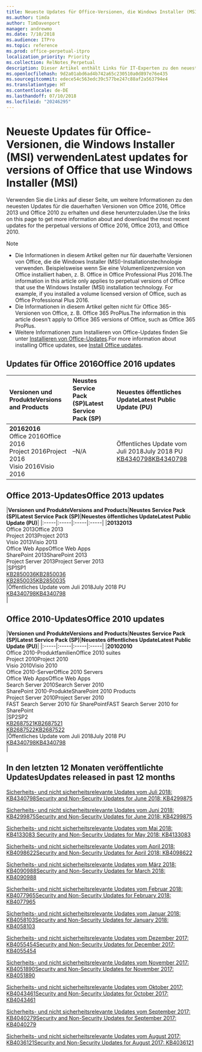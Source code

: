 ```yaml
---
title: Neueste Updates für Office-Versionen, die Windows Installer (MSI) verwenden
ms.author: timda
author: TimDavenport
manager: andrewmo
ms.date: 7/10/2018
ms.audience: ITPro
ms.topic: reference
ms.prod: office-perpetual-itpro
localization_priority: Priority
ms.collection: RelNotes_Perpetual
description: Dieser Artikel enthält Links für IT-Experten zu den neuesten Updateinformationen für dauerhafte Versionen von Office 2016, Office 2013 und Office 2010
ms.openlocfilehash: 9d2a01abd6ad4b742a65c230510a0d897e76e435
ms.sourcegitcommit: edece54c563edc39c577be247c88af2a563794e4
ms.translationtype: HT
ms.contentlocale: de-DE
ms.lasthandoff: 07/10/2018
ms.locfileid: "20246295"
---
```

# <a name="latest-updates-for-versions-of-office-that-use-windows-installer-msi"></a><span data-ttu-id="87b39-103">Neueste Updates für Office-Versionen, die Windows Installer (MSI) verwenden</span><span class="sxs-lookup"><span data-stu-id="87b39-103">Latest updates for versions of Office that use Windows Installer (MSI)</span></span>

<span data-ttu-id="87b39-104">Verwenden Sie die Links auf dieser Seite, um weitere Informationen zu den neuesten Updates für die dauerhaften Versionen von Office 2016, Office 2013 und Office 2010 zu erhalten und diese herunterzuladen.</span><span class="sxs-lookup"><span data-stu-id="87b39-104">Use the links on this page to get more information about and download the most recent updates for the perpetual versions of Office 2016, Office 2013, and Office 2010.</span></span>
  
 
> [!NOTE]
> - <span data-ttu-id="87b39-p101">Die Informationen in diesem Artikel gelten nur für dauerhafte Versionen von Office, die die Windows Installer (MSI)-Installationstechnologie verwenden. Beispielsweise wenn Sie eine Volumenlizenzversion von Office installiert haben, z. B. Office in Office Professional Plus 2016.</span><span class="sxs-lookup"><span data-stu-id="87b39-p101">The information in this article only applies to perpetual versions of Office that use the Windows Installer (MSI) installation technology. For example, if you installed a volume licensed version of Office, such as Office Professional Plus 2016.</span></span>
> - <span data-ttu-id="87b39-107">Die Informationen in diesem Artikel gelten nicht für Office 365-Versionen von Office, z. B. Office 365 ProPlus.</span><span class="sxs-lookup"><span data-stu-id="87b39-107">The information in this article doesn't apply to Office 365 versions of Office, such as Office 365 ProPlus.</span></span>
> - <span data-ttu-id="87b39-108">Weitere Informationen zum Installieren von Office-Updates finden Sie unter [Installieren von Office-Updates](https://support.office.com/article/2ab296f3-7f03-43a2-8e50-46de917611c5).</span><span class="sxs-lookup"><span data-stu-id="87b39-108">For more information about installing Office updates, see [Install Office updates](https://support.office.com/article/2ab296f3-7f03-43a2-8e50-46de917611c5).</span></span> 


## <a name="office-2016-updates"></a><span data-ttu-id="87b39-109">Updates für Office 2016</span><span class="sxs-lookup"><span data-stu-id="87b39-109">Office 2016 updates</span></span>

|<span data-ttu-id="87b39-110">**Versionen und Produkte**</span><span class="sxs-lookup"><span data-stu-id="87b39-110">**Versions and Products**</span></span>|<span data-ttu-id="87b39-111">**Neustes Service Pack (SP)**</span><span class="sxs-lookup"><span data-stu-id="87b39-111">**Latest Service Pack (SP)**</span></span>|<span data-ttu-id="87b39-112">**Neuestes öffentliches Update**</span><span class="sxs-lookup"><span data-stu-id="87b39-112">**Latest Public Update (PU)**</span></span>|
|:-----|:-----|:-----|
|<span data-ttu-id="87b39-113">**2016**</span><span class="sxs-lookup"><span data-stu-id="87b39-113">**2016**</span></span> <br/> <span data-ttu-id="87b39-114">Office 2016</span><span class="sxs-lookup"><span data-stu-id="87b39-114">Office 2016</span></span>  <br/> <span data-ttu-id="87b39-115">Project 2016</span><span class="sxs-lookup"><span data-stu-id="87b39-115">Project 2016</span></span>  <br/> <span data-ttu-id="87b39-116">Visio 2016</span><span class="sxs-lookup"><span data-stu-id="87b39-116">Visio 2016</span></span>  <br/> |<span data-ttu-id="87b39-117">–</span><span class="sxs-lookup"><span data-stu-id="87b39-117">N/A</span></span>  <br/> |<span data-ttu-id="87b39-118">Öffentliches Update vom Juli 2018</span><span class="sxs-lookup"><span data-stu-id="87b39-118">July 2018 PU</span></span>  <br/> [<span data-ttu-id="87b39-119">KB4340798</span><span class="sxs-lookup"><span data-stu-id="87b39-119">KB4340798</span></span>](https://support.microsoft.com/de-DE/help/4340798) <br/> |
   
## <a name="office-2013-updates"></a><span data-ttu-id="87b39-120">Office 2013-Updates</span><span class="sxs-lookup"><span data-stu-id="87b39-120">Office 2013 updates</span></span>

|<span data-ttu-id="87b39-121">**Versionen und Produkte**</span><span class="sxs-lookup"><span data-stu-id="87b39-121">**Versions and Products**</span></span>|<span data-ttu-id="87b39-122">**Neustes Service Pack (SP)**</span><span class="sxs-lookup"><span data-stu-id="87b39-122">**Latest Service Pack (SP)**</span></span>|<span data-ttu-id="87b39-123">**Neuestes öffentliches Update**</span><span class="sxs-lookup"><span data-stu-id="87b39-123">**Latest Public Update (PU)**</span></span>|
|:-----|:-----|:-----|:-----|
|<span data-ttu-id="87b39-124">**2013**</span><span class="sxs-lookup"><span data-stu-id="87b39-124">**2013**</span></span> <br/> <span data-ttu-id="87b39-125">Office 2013</span><span class="sxs-lookup"><span data-stu-id="87b39-125">Office 2013</span></span>  <br/> <span data-ttu-id="87b39-126">Project 2013</span><span class="sxs-lookup"><span data-stu-id="87b39-126">Project 2013</span></span>  <br/> <span data-ttu-id="87b39-127">Visio 2013</span><span class="sxs-lookup"><span data-stu-id="87b39-127">Visio 2013</span></span>  <br/> <span data-ttu-id="87b39-128">Office Web Apps</span><span class="sxs-lookup"><span data-stu-id="87b39-128">Office Web Apps</span></span>  <br/> <span data-ttu-id="87b39-129">SharePoint 2013</span><span class="sxs-lookup"><span data-stu-id="87b39-129">SharePoint 2013</span></span>  <br/> <span data-ttu-id="87b39-130">Project Server 2013</span><span class="sxs-lookup"><span data-stu-id="87b39-130">Project Server 2013</span></span>  <br/> |<span data-ttu-id="87b39-131">SP1</span><span class="sxs-lookup"><span data-stu-id="87b39-131">SP1</span></span> <br/> [<span data-ttu-id="87b39-132">KB2850036</span><span class="sxs-lookup"><span data-stu-id="87b39-132">KB2850036</span></span>](https://support.microsoft.com/kb/2850036) <br/>[<span data-ttu-id="87b39-133">KB2850035</span><span class="sxs-lookup"><span data-stu-id="87b39-133">KB2850035</span></span>](https://support.microsoft.com/kb/2850035) <br/> |<span data-ttu-id="87b39-134">Öffentliches Update vom Juli 2018</span><span class="sxs-lookup"><span data-stu-id="87b39-134">July 2018 PU</span></span>  <br/> [<span data-ttu-id="87b39-135">KB4340798</span><span class="sxs-lookup"><span data-stu-id="87b39-135">KB4340798</span></span>](https://support.microsoft.com/de-DE/help/4340798) <br/> |
   
## <a name="office-2010-updates"></a><span data-ttu-id="87b39-136">Office 2010-Updates</span><span class="sxs-lookup"><span data-stu-id="87b39-136">Office 2010 updates</span></span>

|<span data-ttu-id="87b39-137">**Versionen und Produkte**</span><span class="sxs-lookup"><span data-stu-id="87b39-137">**Versions and Products**</span></span>|<span data-ttu-id="87b39-138">**Neustes Service Pack (SP)**</span><span class="sxs-lookup"><span data-stu-id="87b39-138">**Latest Service Pack (SP)**</span></span>|<span data-ttu-id="87b39-139">**Neuestes öffentliches Update**</span><span class="sxs-lookup"><span data-stu-id="87b39-139">**Latest Public Update (PU)**</span></span>|
|:-----|:-----|:-----|:-----|
|<span data-ttu-id="87b39-140">**2010**</span><span class="sxs-lookup"><span data-stu-id="87b39-140">**2010**</span></span> <br/> <span data-ttu-id="87b39-141">Office 2010-Produktfamilien</span><span class="sxs-lookup"><span data-stu-id="87b39-141">Office 2010 suites</span></span>  <br/> <span data-ttu-id="87b39-142">Project 2010</span><span class="sxs-lookup"><span data-stu-id="87b39-142">Project 2010</span></span>  <br/> <span data-ttu-id="87b39-143">Visio 2010</span><span class="sxs-lookup"><span data-stu-id="87b39-143">Visio 2010</span></span>  <br/> <span data-ttu-id="87b39-144">Office 2010-Server</span><span class="sxs-lookup"><span data-stu-id="87b39-144">Office 2010 Servers</span></span>  <br/> <span data-ttu-id="87b39-145">Office Web Apps</span><span class="sxs-lookup"><span data-stu-id="87b39-145">Office Web Apps</span></span>  <br/> <span data-ttu-id="87b39-146">Search Server 2010</span><span class="sxs-lookup"><span data-stu-id="87b39-146">Search Server 2010</span></span>  <br/> <span data-ttu-id="87b39-147">SharePoint 2010-Produkte</span><span class="sxs-lookup"><span data-stu-id="87b39-147">SharePoint 2010 Products</span></span>  <br/> <span data-ttu-id="87b39-148">Project Server 2010</span><span class="sxs-lookup"><span data-stu-id="87b39-148">Project Server 2010</span></span>  <br/> <span data-ttu-id="87b39-149">FAST Search Server 2010 für SharePoint</span><span class="sxs-lookup"><span data-stu-id="87b39-149">FAST Search Server 2010 for SharePoint</span></span>  <br/> |<span data-ttu-id="87b39-150">SP2</span><span class="sxs-lookup"><span data-stu-id="87b39-150">SP2</span></span> <br/>[<span data-ttu-id="87b39-151">KB2687521</span><span class="sxs-lookup"><span data-stu-id="87b39-151">KB2687521</span></span>](https://support.microsoft.com/kb/2687521) <br/> [<span data-ttu-id="87b39-152">KB2687522</span><span class="sxs-lookup"><span data-stu-id="87b39-152">KB2687522</span></span>](https://support.microsoft.com/kb/2687522) <br/> |<span data-ttu-id="87b39-153">Öffentliches Update vom Juli 2018</span><span class="sxs-lookup"><span data-stu-id="87b39-153">July 2018 PU</span></span> <br/>[<span data-ttu-id="87b39-154">KB4340798</span><span class="sxs-lookup"><span data-stu-id="87b39-154">KB4340798</span></span>](https://support.microsoft.com/de-DE/help/4340798) <br/>|
   

   
## <a name="updates-released-in-past-12-months"></a><span data-ttu-id="87b39-155">In den letzten 12 Monaten veröffentlichte Updates</span><span class="sxs-lookup"><span data-stu-id="87b39-155">Updates released in past 12 months</span></span>

[<span data-ttu-id="87b39-156">Sicherheits- und nicht sicherheitsrelevante Updates vom Juli 2018: KB4340798</span><span class="sxs-lookup"><span data-stu-id="87b39-156">Security and Non-Security Updates for June 2018: KB4299875</span></span>](https://support.microsoft.com/help/4340798)   

[<span data-ttu-id="87b39-157">Sicherheits- und nicht sicherheitsrelevante Updates vom Juni 2018: KB4299875</span><span class="sxs-lookup"><span data-stu-id="87b39-157">Security and Non-Security Updates for June 2018: KB4299875</span></span>](https://support.microsoft.com/help/4299875)  

[<span data-ttu-id="87b39-158">Sicherheits- und nicht sicherheitsrelevante Updates vom Mai 2018: KB4133083 </span><span class="sxs-lookup"><span data-stu-id="87b39-158">Security and Non-Security Updates for May 2018: KB4133083 </span></span>](https://support.microsoft.com/de-DE/help/4133083)
  
[<span data-ttu-id="87b39-159">Sicherheits- und nicht sicherheitsrelevante Updates vom April 2018: KB4098622</span><span class="sxs-lookup"><span data-stu-id="87b39-159">Security and Non-Security Updates for April 2018: KB4098622</span></span>](https://support.microsoft.com/de-DE/help/4098622) 
  
[<span data-ttu-id="87b39-160">Sicherheits- und nicht sicherheitsrelevante Updates vom März 2018: KB4090988</span><span class="sxs-lookup"><span data-stu-id="87b39-160">Security and Non-Security Updates for March 2018: KB4090988</span></span>](https://support.microsoft.com/de-DE/help/4090988)  
  
[<span data-ttu-id="87b39-161">Sicherheits- und nicht sicherheitsrelevante Updates vom Februar 2018: KB4077965</span><span class="sxs-lookup"><span data-stu-id="87b39-161">Security and Non-Security Updates for February 2018: KB4077965</span></span>](https://support.microsoft.com/help/4077965)  
  
[<span data-ttu-id="87b39-162">Sicherheits- und nicht sicherheitsrelevante Updates vom Januar 2018: KB4058103</span><span class="sxs-lookup"><span data-stu-id="87b39-162">Security and Non-Security Updates for January 2018: KB4058103</span></span>](https://support.microsoft.com/help/4058103)   
  
[<span data-ttu-id="87b39-163">Sicherheits- und nicht sicherheitsrelevante Updates vom Dezember 2017: KB4055454</span><span class="sxs-lookup"><span data-stu-id="87b39-163">Security and Non-Security Updates for December 2017: KB4055454</span></span>](https://support.microsoft.com/help/4055454)   
  
[<span data-ttu-id="87b39-164">Sicherheits- und nicht sicherheitsrelevante Updates vom November 2017: KB4051890</span><span class="sxs-lookup"><span data-stu-id="87b39-164">Security and Non-Security Updates for November 2017: KB4051890</span></span>](https://support.microsoft.com/help/4051890)   
  
[<span data-ttu-id="87b39-165">Sicherheits- und nicht sicherheitsrelevante Updates vom Oktober 2017: KB4043461</span><span class="sxs-lookup"><span data-stu-id="87b39-165">Security and Non-Security Updates for October 2017: KB4043461</span></span>](https://support.microsoft.com/help/4043461)   
  
[<span data-ttu-id="87b39-166">Sicherheits- und nicht sicherheitsrelevante Updates vom September 2017: KB4040279</span><span class="sxs-lookup"><span data-stu-id="87b39-166">Security and Non-Security Updates for September 2017: KB4040279</span></span>](https://support.microsoft.com/help/4040279)   
  
[<span data-ttu-id="87b39-167">Sicherheits- und nicht sicherheitsrelevante Updates vom August 2017: KB4036121</span><span class="sxs-lookup"><span data-stu-id="87b39-167">Security and Non-Security Updates for August 2017: KB4036121</span></span>](https://support.microsoft.com/help/4036121)   
  

   
  
